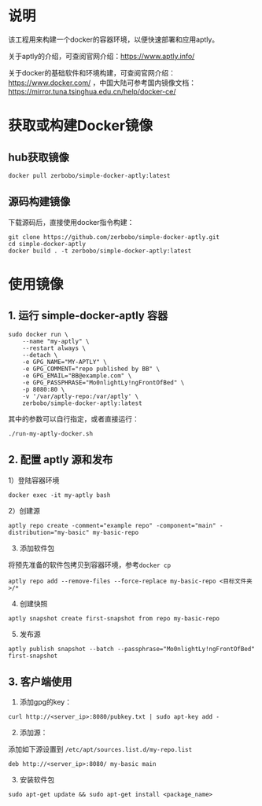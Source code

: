 # 说明

该工程用来构建一个docker的容器环境，以便快速部署和应用aptly。

关于aptly的介绍，可查阅官网介绍：https://www.aptly.info/

关于docker的基础软件和环境构建，可查阅官网介绍：https://www.docker.com/ ，中国大陆可参考国内镜像文档：https://mirror.tuna.tsinghua.edu.cn/help/docker-ce/

# 获取或构建Docker镜像

## hub获取镜像

```
docker pull zerbobo/simple-docker-aptly:latest
```

## 源码构建镜像

下载源码后，直接使用docker指令构建：

```
git clone https://github.com/zerbobo/simple-docker-aptly.git
cd simple-docker-aptly
docker build . -t zerbobo/simple-docker-aptly:latest
```

# 使用镜像

## 1. 运行 simple-docker-aptly 容器

```
sudo docker run \
    --name "my-aptly" \
    --restart always \
    --detach \
    -e GPG_NAME="MY-APTLY" \
    -e GPG_COMMENT="repo published by BB" \
    -e GPG_EMAIL="BB@example.com" \
    -e GPG_PASSPHRASE="Mo0nlightLy!ngFrontOfBed" \
    -p 8080:80 \
    -v '/var/aptly-repo:/var/aptly' \
    zerbobo/simple-docker-aptly:latest
```

其中的参数可以自行指定，或者直接运行：

```
./run-my-aptly-docker.sh
```

## 2. 配置 aptly 源和发布

1）登陆容器环境

```
docker exec -it my-aptly bash
```

2）创建源

```
aptly repo create -comment="example repo" -component="main" -distribution="my-basic" my-basic-repo
```

3) 添加软件包

将预先准备的软件包拷贝到容器环境，参考`docker cp`

```
aptly repo add --remove-files --force-replace my-basic-repo <目标文件夹>/*  
```

4) 创建快照

```
aptly snapshot create first-snapshot from repo my-basic-repo
```

5) 发布源

```
aptly publish snapshot --batch --passphrase="Mo0nlightLy!ngFrontOfBed" first-snapshot
```

## 3. 客户端使用

1) 添加gpg的key：

```
curl http://<server_ip>:8080/pubkey.txt | sudo apt-key add -
```

2) 添加源：

添加如下源设置到 `/etc/apt/sources.list.d/my-repo.list`

```
deb http://<server_ip>:8080/ my-basic main
```

3) 安装软件包

```
sudo apt-get update && sudo apt-get install <package_name>
```
